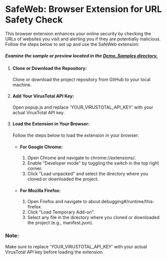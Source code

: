<!DOCTYPE html>
<body>
    <div class="container">
        <h1>SafeWeb: Browser Extension for URL Safety Check</h1>
        <p>This browser extension enhances your online security by checking the URLs of websites you visit and alerting you if they are potentially malicious. Follow the steps below to set up and use the SafeWeb extension:</p>
        <p><h5>Examine the sample or preview located in the <a href="/Demo_Samples" >Demo_Samples directory.</a></h5></p>
        <ol>
            <li class="step"><h4>Clone or Download the Repository:</h4></li>
            <p>Clone or download the project repository from GitHub to your local machine.</p>
            <li class="step"><h4>Add Your VirusTotal API Key:</h4></li>
            <p>Open <span class="code">popup.js</span> and replace <span class="code">'YOUR_VIRUSTOTAL_API_KEY'</span> with your actual VirusTotal API key.</p>
            <li class="step"><h4>Load the Extension in Your Browser:<h4></li>
            <p>Follow the steps below to load the extension in your browser:</p>
            <ul>
                <li><h4>For Google Chrome:</h4></li>
                <ol>
                    <li>Open Chrome and navigate to <span class="code">chrome://extensions/</span>.</li>
                    <li>Enable "Developer mode" by toggling the switch in the top right corner.</li>
                    <li>Click "Load unpacked" and select the directory where you cloned or downloaded the project.</li>
                </ol>
                <li><h4>For Mozilla Firefox:</h4></li>
                <ol>
                    <li>Open Firefox and navigate to <span class="code">about:debugging#/runtime/this-firefox</span>.</li>
                    <li>Click "Load Temporary Add-on".</li>
                    <li>Select any file in the directory where you cloned or downloaded the project (e.g., <span class="code">manifest.json</span>).</li>
                </ol>
            </ul>
        </ol>
        <p class="note"><h3>Note:</h3> Make sure to replace 'YOUR_VIRUSTOTAL_API_KEY' with your actual VirusTotal API key before loading the extension.</p>
    </div>
</body>
</html>
